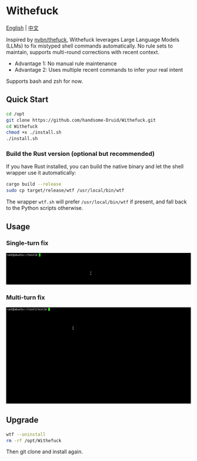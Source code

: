 # Withefuck

[English](./README.en.md) | [中文](./README.md)

Inspired by [nvbn/thefuck](https://github.com/nvbn/thefuck), Withefuck leverages Large Language Models (LLMs) to fix mistyped shell commands automatically. No rule sets to maintain, supports multi-round corrections with recent context.

- Advantage 1: No manual rule maintenance
- Advantage 2: Uses multiple recent commands to infer your real intent

Supports bash and zsh for now.

## Quick Start

```bash
cd /opt
git clone https://github.com/handsome-Druid/Withefuck.git
cd Withefuck
chmod +x ./install.sh
./install.sh
```

### Build the Rust version (optional but recommended)

If you have Rust installed, you can build the native binary and let the shell wrapper use it automatically:

```bash
cargo build --release
sudo cp target/release/wtf /usr/local/bin/wtf
```

The wrapper `wtf.sh` will prefer `/usr/local/bin/wtf` if present, and fall back to the Python scripts otherwise.

## Usage

### Single-turn fix
![Quick Fix](./docs/demo-quick-fix.gif)

### Multi-turn fix

![Iterative Fix](./docs/demo-iterative-fix.gif)

## Upgrade

~~~bash
wtf --uninstall
rm -rf /opt/Withefuck
~~~

Then git clone and install again.